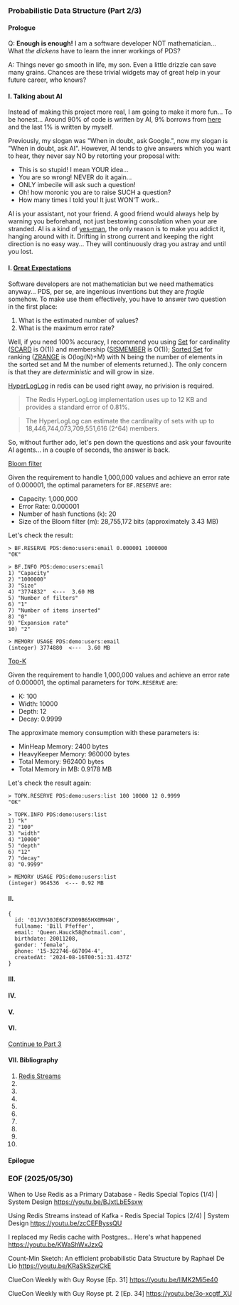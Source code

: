 ### Probabilistic Data Structure (Part 2/3)


#### Prologue
Q: **Enough is enough!** I am a software developer NOT mathematician... What *the dickens* have to learn the inner workings of PDS? 

A: Things never go smooth in life, my son. Even a little drizzle can save many grains. Chances are these trivial widgets may of great help in your future career, who knows? 


#### I. Talking about AI
Instead of making this project more real, I am going to make it more fun... To be honest... Around 90% of code is written by AI, 9% borrows from [here](https://github.com/redis-developer/finding-bigfoot-with-semantic-search) and the last 1% is written by myself. 

Previously, my slogan was "When in doubt, ask Google.", now my slogan is "When in doubt, ask AI". However, AI tends to give answers which you want to hear, they never say NO by retorting your proposal with: 
- This is so stupid! I mean YOUR idea... 
- You are so wrong! NEVER do it again... 
- ONLY imbecile will ask such a question!
- Oh! how moronic you are to raise SUCH a question? 
- How many times I told you! It just WON'T work..

AI is your assistant, not your friend. A good friend would always help by warning you beforehand, not just bestowing consolation when your are stranded. AI is a kind of [yes-man](https://dictionary.cambridge.org/dictionary/english-chinese-traditional/yes-man), the only reason is to make you addict it, hanging around with it. Drifting in strong current and keeping the right direction is no easy way... They will continuously drag you astray and until you lost. 


#### I. [Great Expectations](https://youtu.be/QN6hchvzwjA)
Software developers are not mathematician but we need mathematics anyway... PDS, per se, are ingenious inventions but they are *fragile* somehow. To make use them effectively, you have to answer two question in the first place: 
1. What is the estimated number of values? 
2. What is the maximum error rate? 

Well, if you need 100% accuracy, I recommend you using [Set](https://redis.io/docs/latest/develop/data-types/sets/) for cardinality ([SCARD](https://redis.io/docs/latest/commands/scard/) is O(1)) and membership ([SISMEMBER](https://redis.io/docs/latest/commands/sismember/) is O(1)); [Sorted Set](https://redis.io/docs/latest/develop/data-types/sorted-sets/) for ranking ([ZRANGE](https://redis.io/docs/latest/commands/zrange/) is O(log(N)+M) with N being the number of elements in the sorted set and M the number of elements returned.). The only concern is that they are *deterministic* and will grow in size. 

[HyperLogLog](https://redis.io/docs/latest/develop/data-types/probabilistic/hyperloglogs/) in redis can be used right away, no privision is required. 

> The Redis HyperLogLog implementation uses up to 12 KB and provides a standard error of 0.81%.

> The HyperLogLog can estimate the cardinality of sets with up to 18,446,744,073,709,551,616 (2^64) members.

So, without further ado, let's pen down the questions and ask your favourite AI agents... in a couple of seconds, the answer is back. 

[Bloom filter](https://redis.io/docs/latest/develop/data-types/probabilistic/bloom-filter/)

Given the requirement to handle 1,000,000 values and achieve an error rate of 0.000001, the optimal parameters for `BF.RESERVE` are:
- Capacity: 1,000,000
- Error Rate: 0.000001
- Number of hash functions (k): 20
- Size of the Bloom filter (m): 28,755,172 bits (approximately 3.43 MB)

Let's check the result: 
```
> BF.RESERVE PDS:demo:users:email 0.000001 1000000
"OK"

> BF.INFO PDS:demo:users:email 
1) "Capacity"
2) "1000000"
3) "Size"
4) "3774832"  <---  3.60 MB
5) "Number of filters"
6) "1"
7) "Number of items inserted"
8) "0"
9) "Expansion rate"
10) "2"

> MEMORY USAGE PDS:demo:users:email
(integer) 3774880  <---  3.60 MB
```

[Top-K](https://redis.io/docs/latest/develop/data-types/probabilistic/top-k/)

Given the requirement to handle 1,000,000 values and achieve an error rate of 0.000001, the optimal parameters for `TOPK.RESERVE` are:
- K: 100
- Width: 10000
- Depth: 12
- Decay: 0.9999

The approximate memory consumption with these parameters is:
- MinHeap Memory: 2400 bytes
- HeavyKeeper Memory: 960000 bytes
- Total Memory: 962400 bytes
- Total Memory in MB: 0.9178 MB

Let's check the result again: 
```
> TOPK.RESERVE PDS:demo:users:list 100 10000 12 0.9999
"OK"

> TOPK.INFO PDS:demo:users:list 
1) "k"
2) "100"
3) "width"
4) "10000"
5) "depth"
6) "12"
7) "decay"
8) "0.9999"

> MEMORY USAGE PDS:demo:users:list
(integer) 964536  <--- 0.92 MB
```


#### II. 
```
{
  id: '01JVY30JE6CFXD09B65HX0MH4H',
  fullname: 'Bill Pfeffer',
  email: 'Queen.Hauck58@hotmail.com',
  birthdate: 20011208,
  gender: 'female',
  phone: '15-322746-667094-4',
  createdAt: '2024-08-16T00:51:31.437Z'
}
```

#### III. 


#### IV. 


#### V.


#### VI.


[Continue to Part 3](README.3.md)

#### VII. Bibliography 
1. [Redis Streams](https://redis.io/docs/latest/develop/data-types/streams/)
2. []()
3. []()
4. []()
5. []()
6. []()
7. []()
8. []()
9. []()
10. []()


#### Epilogue


### EOF (2025/05/30)

When to Use Redis as a Primary Database - Redis Special Topics (1/4) | System Design
https://youtu.be/BJxtLbE5sxw

Using Redis Streams instead of Kafka - Redis Special Topics (2/4) | System Design
https://youtu.be/zcCEFByssQU

I replaced my Redis cache with Postgres... Here's what happened
https://youtu.be/KWaShWxJzxQ

Count-Min Sketch: An efficient probabilistic Data Structure by Raphael De Lio
https://youtu.be/KRaSkSzwCkE

ClueCon Weekly with Guy Royse [Ep. 31]
https://youtu.be/lIMK2Mi5e40

ClueCon Weekly with Guy Royse pt. 2 [Ep. 34]
https://youtu.be/3o-xcgtf_XU